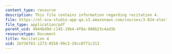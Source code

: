 ```yaml
---
content_type: resource
description: This file contains information regarding recitation 4.
file: https://ol-ocw-studio-app-qa.s3.amazonaws.com/courses/3-024-electronic-optical-and-magnetic-properties-of-materials-spring-2013/2bf36f831273055899c319cc0f71c313_MIT3_024S13_2012rec4.pdf
file_type: application/pdf
parent_uid: 4944bd9d-c145-19b4-4f0a-988b23c4ad3b
resourcetype: Document
title: Recitation 4
uid: 2bf36f83-1273-0558-99c3-19cc0f71c313
---
```

